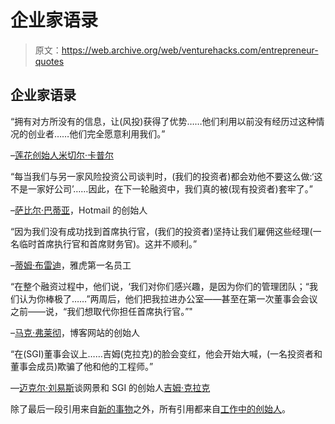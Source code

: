 # 企业家语录

> 原文：<https://web.archive.org/web/venturehacks.com/entrepreneur-quotes>

## 企业家语录

“拥有对方所没有的信息，让(风投)获得了优势……他们利用以前没有经历过这种情况的创业者……他们完全愿意利用我们。”

–[莲花创始人米切尔·卡普尔](https://web.archive.org/web/20221128035355/http://en.wikipedia.org/wiki/Mitch_Kapor)

“每当我们与另一家风险投资公司谈判时，(我们的投资者)都会劝他不要这么做:‘这不是一家好公司’……因此，在下一轮融资中，我们真的被(现有投资者)套牢了。”

–[萨比尔·巴蒂亚](https://web.archive.org/web/20221128035355/http://en.wikipedia.org/wiki/Sabeer_Bhatia)，Hotmail 的创始人

“因为我们没有成功找到首席执行官，(我们的投资者)坚持让我们雇佣这些经理(一名临时首席执行官和首席财务官)。这并不顺利。”

–[蒂姆·布雷迪](https://web.archive.org/web/20221128035355/http://docs.yahoo.com/info/investor/inv_officers.html)，雅虎第一名员工

“在整个融资过程中，他们说，‘我们对你们感兴趣，是因为你们的管理团队；“我们认为你棒极了……”两周后，他们把我拉进办公室——甚至在第一次董事会会议之前——说，“我们想取代你担任首席执行官。”"

–[马克·弗莱彻](https://web.archive.org/web/20221128035355/http://www.wingedpig.com/)，博客网站的创始人

“在(SGI)董事会议上……吉姆(克拉克)的脸会变红，他会开始大喊，(一名投资者和董事会成员)欺骗了他和他的工程师。”

—[迈克尔·刘易斯](https://web.archive.org/web/20221128035355/http://en.wikipedia.org/wiki/Michael_Lewis_(author))谈网景和 SGI 的创始人[吉姆·克拉克](https://web.archive.org/web/20221128035355/http://en.wikipedia.org/wiki/James_H._Clark)

除了最后一段引用来自[新的事物](https://web.archive.org/web/20221128035355/http://www.amazon.com/New-Thing-Silicon-Valley-Story/dp/0140296468/ref=pd_bbs_sr_1/103-5417622-0009467?ie=UTF8&s=books&qid=1177619378&sr=8-1)之外，所有引用都来自[工作中的创始人](https://web.archive.org/web/20221128035355/http://www.amazon.com/Founders-Work-Stories-Startups-Early/dp/1590597141/ref=pd_bbs_sr_1/103-5417622-0009467?ie=UTF8&s=books&qid=1177619406&sr=8-1)。